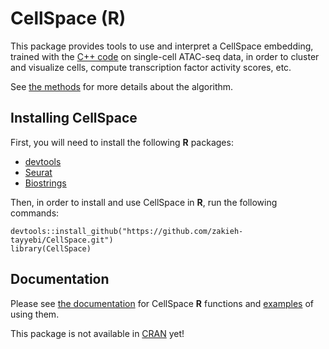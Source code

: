 # CellSpace (R)

This package provides tools to use and interpret a CellSpace embedding, trained with the [C++ code](../cpp/) on single-cell ATAC-seq data, in order to cluster and visualize cells, compute transcription factor activity scores, etc.

See [the methods](https://www.biorxiv.org/content/early/2022/05/20/2022.05.02.490310.full.pdf) for more details about the algorithm.

## Installing CellSpace

First, you will need to install the following **R** packages:
* [devtools](https://github.com/r-lib/devtools)
* [Seurat](https://github.com/satijalab/seurat)
* [Biostrings](https://github.com/Bioconductor/Biostrings)

Then, in order to install and use CellSpace in **R**, run the following commands:

    devtools::install_github("https://github.com/zakieh-tayyebi/CellSpace.git")
    library(CellSpace)

## Documentation

Please see [the documentation](../man/) for CellSpace **R** functions and [examples](../examples/) of using them.

This package is not available in [CRAN](https://cran.r-project.org) yet!
